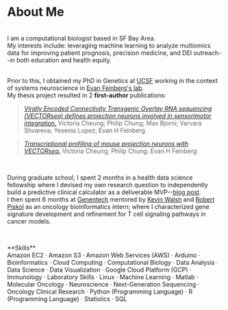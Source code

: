 # About Me

<br>
I am a computational biologist based in SF Bay Area.<br>
My interests include: leveraging machine learning to analyze multiomics data for improving patient prognosis, precision medicine, and DEI outreach--in both education and health equity.<br><br>

Prior to this, I obtained my PhD in Genetics at [UCSF](https://tetrad.ucsf.edu/) working in the context of systems neuroscience in [Evan Feinberg's lab](http://www.evanfeinberglab.com/).<br> 
My thesis project resulted in 2 **first-author** publications:<br>

> [*Virally Encoded Connectivity Transgenic Overlay RNA sequencing (VECTORseq) defines projection neurons involved in sensorimotor integration.*](https://doi.org/10.1016/j.celrep.2021.110131) Victoria Cheung; Philip Chung; Max Bjorni; Varvara Shvareva; Yesenia Lopez; Evan H Feinberg<br>

> [*Transcriptional profiling of mouse projection neurons with VECTORseq.*](https://doi.org/10.1016/j.xpro.2022.101625) Victoria Cheung; Philip Chung; Evan H Feinberg<br>
<br>

During graduate school, I spent 2 months in a health data science fellowship where I devised my own research question to independently build a predictive clinical calculator as a deliverable MVP--[blog post](https://towardsdatascience.com/predicting-acute-kidney-injury-in-hospitalized-patients-53ca07525e67?gi=619e89828b8e).<br>
I then spent 6 months at [Genentech](https://www.gene.com/) mentored by [Kevin Walsh](https://www.researchgate.net/profile/Kevin-Walsh-3) and [Robert Piskol](https://scholar.google.com/citations?user=4dgMpSAAAAAJ&hl=en) as an oncology bioinformatics intern; where I characterized gene signature development and refinement for T cell signaling pathways in cancer models.

<p>&nbsp;</p>
**Skills**<br>
Amazon EC2 · Amazon S3 · Amazon Web Services (AWS) · Arduino · Bioinformatics · Cloud Computing · Computational Biology · Data Analysis · Data Science · Data Visualization · Google Cloud Platform (GCP) ·  Immunology · Laboratory Skills · Linux  · Machine Learning · Matlab · Molecular Oncology · Neuroscience · Next-Generation Sequencing · Oncology Clinical Research · Python (Programming Language) ·  R (Programming Language) · Statistics · SQL
